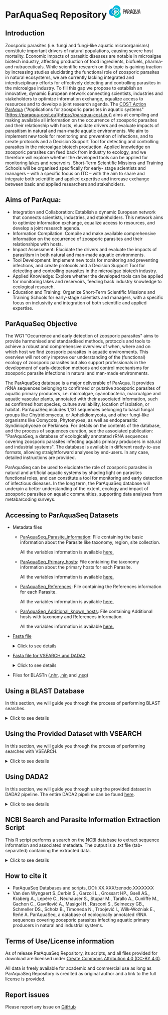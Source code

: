 # ParAquaSeq Repository  <img src="https://github.com/ParAqua-COST/ParAquaSeq_Repository/blob/main/images/ParAqua_logo.png" alt="Logo" width="100" />

## Introduction

Zoosporic parasites (i.e. fungi and fungi-like aquatic microorganisms) constitute important drivers of natural populations, causing severe host mortality. Economic impacts of parasitic diseases are notable in microalgae biotech industry, affecting production of food ingredients, biofuels, pharma- and nutraceuticals. While scientific research on this topic is gaining traction by increasing studies elucidating the functional role of zoosporic parasites in natural ecosystems, we are currently lacking integrated and interdisciplinary efforts for effectively detecting and controlling parasites in the microalgae industry. To fill this gap we propose to establish an innovative, dynamic European network connecting scientists, industries and stakeholders to optimize information exchange, equalize access to resources and to develop a joint research agenda. The [COST Action](https://www.cost.eu/actions/CA20125/) [ParAqua](https://paraqua-cost.eu) ("Applications for zoosporic parasites in aquatic systems" [https://paraqua-cost.eu](https://paraqua-cost.eu)) aims at compiling and making available all information on the occurrence of zoosporic parasites and their relationship with hosts, elucidate drivers and evaluate impacts of parasitism in natural and man-made aquatic environments. We aim to implement new tools for monitoring and prevention of infections, and to create protocols and a Decision Support Tool for detecting and controlling parasites in the microalgae biotech production. Applied knowledge on zoosporic parasites can feed back from industry to ecology, and we therefore will explore whether the developed tools can be applied for monitoring lakes and reservoirs. Short-Term Scientific Missions and Training Schools will be organised specifically for early- stage scientists and managers – with a specific focus on ITC – with the aim to share and integrate both scientific and applied expertise and increase exchange between basic and applied researchers and stakeholders.

## Aims of ParAqua:
* Integration and Collaboration: Establish a dynamic European network that connects scientists, industries, and stakeholders. This network aims to optimize information exchange, equalize access to resources, and develop a joint research agenda.
* Information Compilation: Compile and make available comprehensive information on the occurrence of zoosporic parasites and their relationships with hosts.
* Impact Assessment: Elucidate the drivers and evaluate the impacts of parasitism in both natural and man-made aquatic environments.
* Tool Development: Implement new tools for monitoring and preventing infections, and create protocols and a Decision Support Tool for detecting and controlling parasites in the microalgae biotech industry.
* Applied Knowledge: Explore whether the developed tools can be applied for monitoring lakes and reservoirs, feeding back industry knowledge to ecological research.
* Education and Training: Organize Short-Term Scientific Missions and Training Schools for early-stage scientists and managers, with a specific focus on inclusivity and integration of both scientific and applied expertise.

## ParAquaSeq Objective
The WG1 "Occurrence and early detection of zoosporic parasites" aims to provide harmonised and standardised methods, protocols and tools to achieve a robust and comprehensive overview of when, where and on which host we find zoosporic parasites in aquatic environments. 
This overview will not only improve our understanding of the (functional) ecology of zoosporic parasites but also support professionals in the development of early-detection methods and control mechanisms for zoosporic parasite infections in natural and man-made environments.

The ParAquaSeq database is a major deliverable of ParAqua. It provides rRNA sequences belonging to confirmed or putative zoosporic parasites of aquatic primary producers, i.e. microalgae, cyanobacteria, macroalgae and aquatic vascular plants, annotated with their associated information, such as confirmed host species, culture availability, location of isolation, or habitat. ParAquaSeq includes 1,131 sequences belonging to basal fungal groups like Chytridiomycota, or Aphelidiomycota, and other fungi-like organisms like Oomycota, Phytomyxea, as well as endoparasitic Syndiniophyceae or Perkinsea. For details on the contents of the database, and the process of sequences curation, see the associated publication: "ParAquaSeq, a database of ecologically annotated rRNA sequences covering zoosporic  parasites infecting aquatic primary producers in natural and industrial systems". The database is available in different ready-to-use formats, allowing straightforward analyses by end-users. In any case, detailed instructions are provided.

ParAquaSeq can be used to elucidate the role of zoosporic parasites in natural and artificial aquatic systems by shading light on parasites functional roles, and can constitute a tool for monitoring and early detection of infectious diseases. In the long term, the ParAquaSeq database will underpin a better understanding of the extent, ecology and impact of zoosporic parasites on aquatic communities, supporting data analyses from metabarcoding surveys.

## Accessing to ParAquaSeq Datasets
- Metadata files
  - [ParAquaSeq_Parasite_information](https://github.com/ParAqua-COST/ParAquaSeq_Repository/blob/main/files/ParAquaSeq_Parasite_information.csv): File containing the basic information about the Parasite like taxonomy, region, site collection.

     All the variables information is available [here.](https://github.com/ParAqua-COST/ParAquaSeq_Repository/blob/main/files/ParAquaSeq_Summary_of_variables_Parasite_information.csv)
  -  [ParAquaSeq_Primary_hosts](https://github.com/ParAqua-COST/ParAquaSeq_Repository/blob/main/files/ParAquaSeq_Primary_hosts.csv): File containing the taxonomy information about the primary hosts for each Parasite.

     All the variables information is available [here.](https://github.com/ParAqua-COST/ParAquaSeq_Repository/blob/main/files/ParAquaSeq_Summary_of_variables_Primary_hosts.csv)
       
  -  [ParAquaSeq_References](https://github.com/ParAqua-COST/ParAquaSeq_Repository/blob/main/files/ParAquaSeq_References.csv): File containing the References information for each Parasite.

     All the variables information is available [here.](https://github.com/ParAqua-COST/ParAquaSeq_Repository/blob/main/files/ParAquaSeq_Summary_of_variables_References.csv)

   -  [ParAquaSeq_Additional_known_hosts](https://github.com/ParAqua-COST/ParAquaSeq_Repository/blob/main/files/ParAquaSeq_Additional_known_hosts.csv): File containing Additional hosts with taxonomy and References information.

       All the variables information is available [here.](https://github.com/ParAqua-COST/ParAquaSeq_Repository/blob/main/files/ParAquaSeq_Summary_of_variables_Additonal_known_hosts.csv)

  
- [Fasta file](https://github.com/ParAqua-COST/ParAquaSeq_Repository/blob/main/files/ParAquaSeq_sequences.v1.0.fasta)  
  <details><summary> Click to see details</summary>
  <p>

    Contains the sequences in FASTA format for easy access and analysis. The ID of each sequence in the FASTA file consists of several fields separated by underscores (`_`):
    - **ID**: The unique sequence identifier
    - **GenBank Code**: The GenBank accession number for the sequence.
    - **Region**: The region of the gene or genome that the sequence represents. (ITS, 18S or 28S)
    - **Taxa**: The taxonomic classification of the organism from which the sequence was obtained. Includes 7 ranks: Kingdom (k), Phylum (p), Class (c), Order (o), Family (f), Genus (g), Species (s).
    </p>
    </details>
- [Fasta file for VSEARCH and DADA2](https://github.com/ParAqua-COST/ParAquaSeq_Repository/blob/main/files/ParAquaSeq_sequences_vsearch.v1.0.fasta)
  <details><summary> Click to see details</summary>
  <p>
    
    Contains the sequences in FASTA format to perform a taxonomic assignment with VSEARCH or DADA2. The identificator consist on:
    - **ID**: The unique sequence identifier
    - **Taxa**: "taxa=" follows of the 7 taxonomic ranks: Kingdom (k), Phylum (p), Class (c), Order (o), Family (f), Genus (g), Species (s).
    </p>
    </details>
- Files for BLASTn ([.nhr](https://github.com/ParAqua-COST/ParAquaSeq_Repository/blob/main/files/ParAquaSeq_blast_ddbb.v1.0.nhr), [.nin](https://github.com/ParAqua-COST/ParAquaSeq_Repository/blob/main/files/ParAquaSeq_blast_ddbb.v1.0.nin) and [.nsq](https://github.com/ParAqua-COST/ParAquaSeq_Repository/blob/main/files/ParAquaSeq_blast_ddbb.v1.0.nsq)) 
    
      
## Using a BLAST Database
In this section, we will guide you through the process of performing BLAST searches.

<details><summary> Click to see details</summary>
<p>
 
  ### Prerequisites
  Before you begin, ensure that you have BLAST (Basic Local Alignment Search Tool) installed on your system/server. You can download and install BLAST from the [NCBI BLAST+ download page.](https://blast.ncbi.nlm.nih.gov/Blast.cgi?PAGE_TYPE=BlastDocs&DOC_TYPE=Download)
  ### Download the BLAST Database
  Download the provided BLAST database files from the repository. The database consists of several files ([.nhr](https://github.com/ParAqua-COST/ParAquaSeq_Repository/blob/main/files/ParAquaSeq_blast_ddbb.v1.0.nhr), [.nin](https://github.com/ParAqua-COST/ParAquaSeq_Repository/blob/main/files/ParAquaSeq_blast_ddbb.v1.0.nin) and [.nsq](https://github.com/ParAqua-COST/ParAquaSeq_Repository/blob/main/files/ParAquaSeq_blast_ddbb.v1.0.nsq)) with a common prefix (blast_ddbb). Ensure all files are downloaded to the same directory.
  ### Run a BLAST Search
  Once you have downloaded the database files, you can run a BLAST search against the database using the blastn command. Here’s an example of how to run a nucleotide BLAST search:
  ```shell  
  blastn -query query_sequence.fasta -db  blast_ddbb -out results.txt -outfmt 6
  ```
  - **query** query_sequence.fasta: Specifies the query sequence file in FASTA format. The file containing the sequences you want to search against the dataset.
  - **db** path/blast_db: Specifies the path and prefix of the provided database files.
  - **out** results.txt: Specifies the output file to write the results.
  - **outfmt** 6: Specifies the output format (tabular).
</p>
</details>

## Using the Provided Dataset with VSEARCH
In this section, we will guide you through the process of performing searches with VSEARCH.

<details><summary> Click to see details</summary>
<p>

  ### Prerequisites
  Before you begin, ensure that you have VSEARCH installed on your system. You can download and install VSEARCH from the [VSEARCH GitHub repository.](https://github.com/torognes/vsearch)
  ### Download the VSEARCH dataset
  Download the provided [VSEARCH fasta file](https://github.com/ParAqua-COST/ParAquaSeq_Repository/blob/main/files/ParAquaSeq_sequences_vsearch.v1.0.fasta) from the repository.
  ### Run a VSEARCH Search
  Once you have downloaded the dataset files, you can run a search against the dataset using VSEARCH. Here’s an example of how to perform a search:
  ```shell
  vsearch --usearch_global query_sequence.fasta --db ParAquaSeq_sequences_vsearch.v1.0.fasta --id 0.9 --blast6out results.txt
  ```
  - **usearch_global**: Specifies the search mode for global alignment.
  - query_seqeunce.fasta: Specifies the query sequence file in FASTA format. The file containing the sequences you want to search against the dataset.
  - **db** path/ParAquaSeq_sequences_vsearch.v1.0.fasta: Specifies the path to the dataset fasta file.
  - **id** 0.9: Specifies the minimum percentage identity for matches (e.g., 90%).
  - **blast6out** results.txt: Specifies the output file in BLAST tabular format (outfmt 6).

  ```shell
  vsearch --sintax query_sequences.fasta --db path/sequences_vsearch.v1.0.fasta --tabbedout results.sintax --sintax_cutoff 0.8
  ```
  - **sintax**: Species the search mode for non-Bayesian taxonomy classifier.
  - query_sequences.fasta: Specifies the query sequence file in FASTA format. The file containing the sequences you want to search against the dataset.
  - **db** path/sequences_vsearch.v1.0.fasta: Specifies the path to the dataset fasta file.
  - **tabbedout** results.sintax: Specifies the output file for the SINTAX results in tab-separated format.
  - **sintax_cutoff** 0.8: Specifies the confidence threshold for taxonomic assignment (e.g., 0.8 for 80% confidence).

</p>
</details>

## Using DADA2
In this section, we will guide you through using the provided dataset in DADA2 pipeline. The entire DADA2 pipeline can be found [here](https://benjjneb.github.io/dada2/tutorial.html).

<details><summary> Click to see details</summary>
<p>

  Download the provided [VSEARCH fasta file](https://github.com/ParAqua-COST/ParAquaSeq_Repository/blob/main/files/ParAquaSeq_sequences_vsearch.v1.0.fasta) from the repository.

 ```shell
 taxa <- assignTaxonomy(seqtab.nochim, "~/path/sequences_vsearch.v1.0.fasta", multithread=TRUE)
  ```
</p>
</details>

## NCBI Search and Parasite Information Extraction Script

This R script performs a search on the NCBI database to extract sequence information and associated metadata. The output is a .txt file (tab-separated) containing the extracted data.

<details><summary> Click to see details</summary>
<p>

  ### Prerequisites
  
  Before you begin, ensure that you have R installed on your system. You can download and install R from [CRAN](https://cran.r-project.org/).
  Download the [Rscript](https://github.com/ParAqua-COST/ParAquaSeq_Repository/blob/main/scripts/NCBI_Search_script.R) and this [file](https://github.com/ParAqua-COST/ParAquaSeq_Repository/blob/main/files/ParasiteList_UniMain.txt). Ensure all files are downloaded to the same directory.

  ### Run the script
  - Open the script and modify if it's nedded the lines after the comment `# NOTE`
  - Run the script in your R environment or RStudio.
  - The query searches used are available [here](https://github.com/ParAqua-COST/ParAquaSeq_Repository/blob/main/files/NCBI_Queries.txt).
</p>
</details>

## How to cite it

- ParAquaSeq Databases and scripts, DOI: XX.XXX/zenodo.XXXXXXX
- Van den Wyngaert S.,Cerbin S., Garzoli L., Grossart HP., Gsell AS., Kraberg A., Lepère C., Neuhauser S., Stupar M., Tarallo A., Cunliffe M., Gachon C., Gavrilović A., Masigol H., Rasconi S., Selmeczy GB., Schmeller DS., Scholz B., Timoneda N., Trbojević I., Wilk-Woźniak E., Reñé A.  ParAquaSeq, a database of ecologically annotated rRNA sequences covering zoosporic  parasites infecting aquatic primary producers in natural and industrial systems.

## Terms of Use/License information
As of release ParAquaSeq Repository, its scripts, and all files provided for download are licensed under [Create Commons Attribution 4.0 (CC-BY 4.0)](https://creativecommons.org/licenses/by/4.0/).

All data is freely available for academic and commercial use as long as ParAquaSeq Repository is credited as original author and a link to the full license is provided. 

## Report issues
Please report any issue on [GitHub](https://github.com//ParAqua-COST/ParAquaSeq_Repository/issues)

